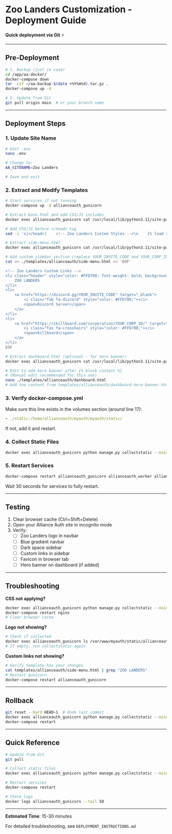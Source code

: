 # Zoo Landers Customization - Deployment Guide

**Quick deployment via Git** ⚡

---

## Pre-Deployment

```bash
# 1. Backup (just in case)
cd /app/aa-docker/
docker-compose down
tar -czf ~/aa-backup-$(date +%Y%m%d).tar.gz .
docker-compose up -d

# 2. Update from Git
git pull origin main  # or your branch name
```

---

## Deployment Steps

### 1. Update Site Name

```bash
# Edit .env
nano .env

# Change to:
AA_SITENAME=Zoo Landers

# Save and exit
```

### 2. Extract and Modify Templates

```bash
# Start services if not running
docker-compose up -d allianceauth_gunicorn

# Extract base.html and add CSS/JS includes
docker exec allianceauth_gunicorn cat /usr/local/lib/python3.11/site-packages/allianceauth/templates/allianceauth/base.html > ./templates/allianceauth/base.html

# Add CSS/JS before </head> tag
sed -i 's|</head>|    <!-- Zoo Landers Custom Styles -->\n    {% load static %}\n    <link rel="stylesheet" href="{% static '\''allianceauth/css/zoo-custom.css'\'' %}">\n    <script src="{% static '\''zoo-custom/js/zoo-enhancements.js'\'' %}" defer></script>\n</head>|' ./templates/allianceauth/base.html

# Extract side-menu.html
docker exec allianceauth_gunicorn cat /usr/local/lib/python3.11/site-packages/allianceauth/templates/allianceauth/side-menu.html > ./templates/allianceauth/side-menu.html

# Add custom sidebar section (replace YOUR_INVITE_CODE and YOUR_CORP_ID first!)
cat >> ./templates/allianceauth/side-menu.html << 'EOF'

<!-- Zoo Landers Custom Links -->
<li class="header" style="color: #FFD700; font-weight: bold; background-color: rgba(30, 144, 255, 0.1);">
    ZOO LANDERS
</li>
<li>
    <a href="https://discord.gg/YOUR_INVITE_CODE" target="_blank">
        <i class="fab fa-discord" style="color: #FFD700;"></i>
        <span>Discord Server</span>
    </a>
</li>
<li>
    <a href="https://zkillboard.com/corporation/YOUR_CORP_ID/" target="_blank">
        <i class="fas fa-crosshairs" style="color: #FFD700;"></i>
        <span>Killboard</span>
    </a>
</li>
EOF

# Extract dashboard.html (optional - for hero banner)
docker exec allianceauth_gunicorn cat /usr/local/lib/python3.11/site-packages/allianceauth/templates/allianceauth/dashboard.html > ./templates/allianceauth/dashboard.html

# Edit to add hero banner after {% block content %}
# (Manual edit recommended for this one)
nano ./templates/allianceauth/dashboard.html
# Add the content from templates/allianceauth/dashboard-hero-banner.html
```

### 3. Verify docker-compose.yml

Make sure this line exists in the volumes section (around line 17):

```yaml
- ./static:/home/allianceauth/myauth/myauth/static/
```

If not, add it and restart.

### 4. Collect Static Files

```bash
docker exec allianceauth_gunicorn python manage.py collectstatic --noinput
```

### 5. Restart Services

```bash
docker-compose restart allianceauth_gunicorn allianceauth_worker allianceauth_beat nginx
```

Wait 30 seconds for services to fully restart.

---

## Testing

1. Clear browser cache (Ctrl+Shift+Delete)
2. Open your Alliance Auth site in incognito mode
3. Verify:
   - [ ] Zoo Landers logo in navbar
   - [ ] Blue gradient navbar
   - [ ] Dark space sidebar
   - [ ] Custom links in sidebar
   - [ ] Favicon in browser tab
   - [ ] Hero banner on dashboard (if added)

---

## Troubleshooting

**CSS not applying?**
```bash
docker exec allianceauth_gunicorn python manage.py collectstatic --noinput
docker-compose restart nginx
# Clear browser cache
```

**Logo not showing?**
```bash
# Check if collected
docker exec allianceauth_gunicorn ls /var/www/myauth/static/allianceauth/icons/
# If empty, run collectstatic again
```

**Custom links not showing?**
```bash
# Verify template has your changes
cat templates/allianceauth/side-menu.html | grep "ZOO LANDERS"
# Restart gunicorn
docker-compose restart allianceauth_gunicorn
```

---

## Rollback

```bash
git reset --hard HEAD~1  # Undo last commit
docker exec allianceauth_gunicorn python manage.py collectstatic --noinput
docker-compose restart
```

---

## Quick Reference

```bash
# Update from Git
git pull

# Collect static files
docker exec allianceauth_gunicorn python manage.py collectstatic --noinput

# Restart services
docker-compose restart

# Check logs
docker logs allianceauth_gunicorn --tail 50
```

---

**Estimated Time**: 15-30 minutes

For detailed troubleshooting, see `DEPLOYMENT_INSTRUCTIONS.md`
